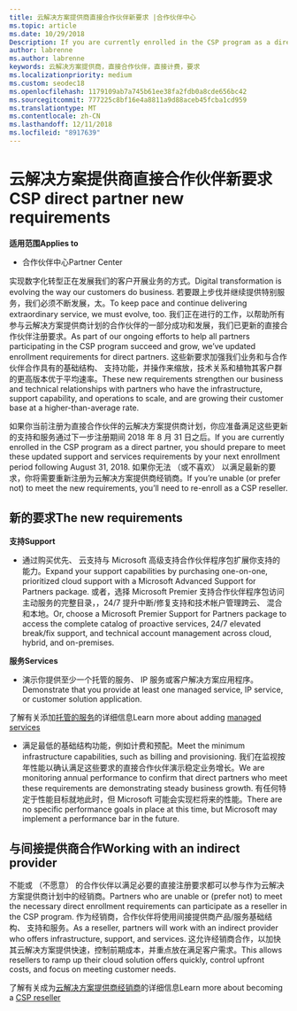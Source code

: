 ```yaml
---
title: 云解决方案提供商直接合作伙伴新要求 |合作伙伴中心
ms.topic: article
ms.date: 10/29/2018
Description: If you are currently enrolled in the CSP program as a direct partner, you should prepare to meet these updated support and services requirements.
author: labrenne
ms.author: labrenne
keywords: 云解决方案提供商，直接合作伙伴，直接计费，要求
ms.localizationpriority: medium
ms.custom: seodec18
ms.openlocfilehash: 1179109ab7a745b61ee38fa2fdb0a8cde656bc42
ms.sourcegitcommit: 777225c8bf16e4a8811a9d88aceb45fcba1cd959
ms.translationtype: MT
ms.contentlocale: zh-CN
ms.lasthandoff: 12/11/2018
ms.locfileid: "8917639"
---
```

# <a name="csp-direct-partner-new-requirements"></a><span data-ttu-id="0e7ba-103">云解决方案提供商直接合作伙伴新要求</span><span class="sxs-lookup"><span data-stu-id="0e7ba-103">CSP direct partner new requirements</span></span>

**<span data-ttu-id="0e7ba-104">适用范围</span><span class="sxs-lookup"><span data-stu-id="0e7ba-104">Applies to</span></span>**

- <span data-ttu-id="0e7ba-105">合作伙伴中心</span><span class="sxs-lookup"><span data-stu-id="0e7ba-105">Partner Center</span></span>

<span data-ttu-id="0e7ba-106">实现数字化转型正在发展我们的客户开展业务的方式。</span><span class="sxs-lookup"><span data-stu-id="0e7ba-106">Digital transformation is evolving the way our customers do business.</span></span> <span data-ttu-id="0e7ba-107">若要跟上步伐并继续提供特别服务，我们必须不断发展，太。</span><span class="sxs-lookup"><span data-stu-id="0e7ba-107">To keep pace and continue delivering extraordinary service, we must evolve, too.</span></span> <span data-ttu-id="0e7ba-108">我们正在进行的工作，以帮助所有参与云解决方案提供商计划的合作伙伴的一部分成功和发展，我们已更新的直接合作伙伴注册要求。</span><span class="sxs-lookup"><span data-stu-id="0e7ba-108">As part of our ongoing efforts to help all partners participating in the CSP program succeed and grow, we’ve updated enrollment requirements for direct partners.</span></span> <span data-ttu-id="0e7ba-109">这些新要求加强我们业务和与合作伙伴合作具有的基础结构、 支持功能，并操作来缩放，技术关系和植物其客户群的更高版本优于平均速率。</span><span class="sxs-lookup"><span data-stu-id="0e7ba-109">These new requirements strengthen our business and technical relationships with partners who have the infrastructure, support capability, and operations to scale, and are growing their customer base at a higher-than-average rate.</span></span>

<span data-ttu-id="0e7ba-110">如果你当前注册为直接合作伙伴的云解决方案提供商计划，你应准备满足这些更新的支持和服务通过下一步注册期间 2018 年 8 月 31 日之后。</span><span class="sxs-lookup"><span data-stu-id="0e7ba-110">If you are currently enrolled in the CSP program as a direct partner, you should prepare to meet these updated support and services requirements by your next enrollment period following August 31, 2018.</span></span> <span data-ttu-id="0e7ba-111">如果你无法 （或不喜欢） 以满足最新的要求，你将需要重新注册为云解决方案提供商经销商。</span><span class="sxs-lookup"><span data-stu-id="0e7ba-111">If you’re unable (or prefer not) to meet the new requirements, you’ll need to re-enroll as a CSP reseller.</span></span>

## <a name="the-new-requirements"></a><span data-ttu-id="0e7ba-112">新的要求</span><span class="sxs-lookup"><span data-stu-id="0e7ba-112">The new requirements</span></span>

**<span data-ttu-id="0e7ba-113">支持</span><span class="sxs-lookup"><span data-stu-id="0e7ba-113">Support</span></span>**

- <span data-ttu-id="0e7ba-114">通过购买优先、 云支持与 Microsoft 高级支持合作伙伴程序包扩展你支持的能力。</span><span class="sxs-lookup"><span data-stu-id="0e7ba-114">Expand your support capabilities by purchasing one-on-one, prioritized cloud support with a Microsoft Advanced Support for Partners package.</span></span> <span data-ttu-id="0e7ba-115">或者，选择 Microsoft Premier 支持合作伙伴程序包访问主动服务的完整目录，，24/7 提升中断/修复支持和技术帐户管理跨云、 混合和本地。</span><span class="sxs-lookup"><span data-stu-id="0e7ba-115">Or, choose a Microsoft Premier Support for Partners package to access the complete catalog of proactive services, 24/7 elevated break/fix support, and technical account management across cloud, hybrid, and on-premises.</span></span> 

**<span data-ttu-id="0e7ba-116">服务</span><span class="sxs-lookup"><span data-stu-id="0e7ba-116">Services</span></span>**

- <span data-ttu-id="0e7ba-117">演示你提供至少一个托管的服务、 IP 服务或客户解决方案应用程序。</span><span class="sxs-lookup"><span data-stu-id="0e7ba-117">Demonstrate that you provide at least one managed service, IP service, or customer solution application.</span></span> 

<span data-ttu-id="0e7ba-118">了解有关添加[托管的服务](https://partner.microsoft.com/business-opportunities/managed-services-provider)的详细信息</span><span class="sxs-lookup"><span data-stu-id="0e7ba-118">Learn more about adding [managed services](https://partner.microsoft.com/business-opportunities/managed-services-provider)</span></span> 

- <span data-ttu-id="0e7ba-119">满足最低的基础结构功能，例如计费和预配。</span><span class="sxs-lookup"><span data-stu-id="0e7ba-119">Meet the minimum infrastructure capabilities, such as billing and provisioning.</span></span>
<span data-ttu-id="0e7ba-120">我们在监视按年性能以确认满足这些要求的直接合作伙伴演示稳定业务增长。</span><span class="sxs-lookup"><span data-stu-id="0e7ba-120">We are monitoring annual performance to confirm that direct partners who meet these requirements are demonstrating steady business growth.</span></span> <span data-ttu-id="0e7ba-121">有任何特定于性能目标就地此时，但 Microsoft 可能会实现栏将来的性能。</span><span class="sxs-lookup"><span data-stu-id="0e7ba-121">There are no specific performance goals in place at this time, but Microsoft may implement a performance bar in the future.</span></span> 

## <a name="working-with-an-indirect-provider"></a><span data-ttu-id="0e7ba-122">与间接提供商合作</span><span class="sxs-lookup"><span data-stu-id="0e7ba-122">Working with an indirect provider</span></span>

<span data-ttu-id="0e7ba-123">不能或 （不愿意） 的合作伙伴以满足必要的直接注册要求都可以参与作为云解决方案提供商计划中的经销商。</span><span class="sxs-lookup"><span data-stu-id="0e7ba-123">Partners who are unable or (prefer not) to meet the necessary direct enrollment requirements can participate as a reseller in the CSP program.</span></span> <span data-ttu-id="0e7ba-124">作为经销商，合作伙伴将使用间接提供商产品/服务基础结构、 支持和服务。</span><span class="sxs-lookup"><span data-stu-id="0e7ba-124">As a reseller, partners will work with an indirect provider who offers infrastructure, support, and services.</span></span> <span data-ttu-id="0e7ba-125">这允许经销商合作，以加快其云解决方案提供快速，控制前期成本，并重点放在满足客户需求。</span><span class="sxs-lookup"><span data-stu-id="0e7ba-125">This allows resellers to ramp up their cloud solution offers quickly, control upfront costs, and focus on meeting customer needs.</span></span>  

<span data-ttu-id="0e7ba-126">了解有关成为[云解决方案提供商经销商](https://partner.microsoft.com/cloud-solution-provider)的详细信息</span><span class="sxs-lookup"><span data-stu-id="0e7ba-126">Learn more about becoming a [CSP reseller](https://partner.microsoft.com/cloud-solution-provider)</span></span>



